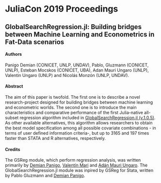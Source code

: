 # JuliaCon 2019 Proceedings
## GlobalSearchRegression.jl: Building bridges between Machine Learning and Econometrics in Fat-Data scenarios

#### Authors
Panigo Demian (CONICET, UNLP, UNDAV), Pablo, Gluzmann (CONICET, UNLP), Esteban Mocskos (CONICET, UBA), Adan Mauri Ungaro (UNLP), Valentin Ungaro (UNLP) and Nicolás Monzón (UNLP, UNDAV).

#### Abstract
The aim of this paper is twofold. The first one is to describe a novel research-project designed for building bridges between machine learning and econometric worlds. The second one is to introduce the main characteristics and comparative performance of the first Julia-native all-subset regression algorithm included in [GlobalSearchRegression.jl (v.1.0.5)](https://github.com/ParallelGSReg/GlobalSearchRegression.jl). As other available alternatives, this algorithm allows researchers to obtain the best model specification among all possible covariate combinations - in terms of user defined information criteria-, but up to 3165 and 197 times faster than STATA and R alternatives, respectively.

#### Credits
The GSReg module, which perform regression analysis, was written primarily by [Demian Panigo](https://github.com/dpanigo/), [Valentín Mari](https://github.com/vmari/) and [Adán Mauri Ungaro](https://github.com/adanmauri/). The GlobalSearchRegression.jl module was inpired by GSReg for Stata, written by Pablo Gluzmann and [Demian Panigo](https://github.com/dpanigo/).
